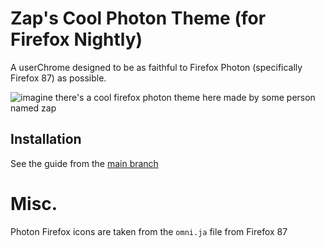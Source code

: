 # Zap's Cool Photon Theme (for Firefox Nightly)
A userChrome designed to be as faithful to Firefox Photon (specifically Firefox 87) as possible.

![imagine there's a cool firefox photon theme here made by some person named zap](https://github.com/zapSNH/zapsCoolPhotonTheme/assets/134786889/d5d85bf6-8793-40e8-b67e-d11674123171)

## Installation
See the guide from the [main branch](https://github.com/zapSNH/zapsCoolPhotonTheme/tree/main#installation)

# Misc.
Photon Firefox icons are taken from the `omni.ja` file from Firefox 87 
